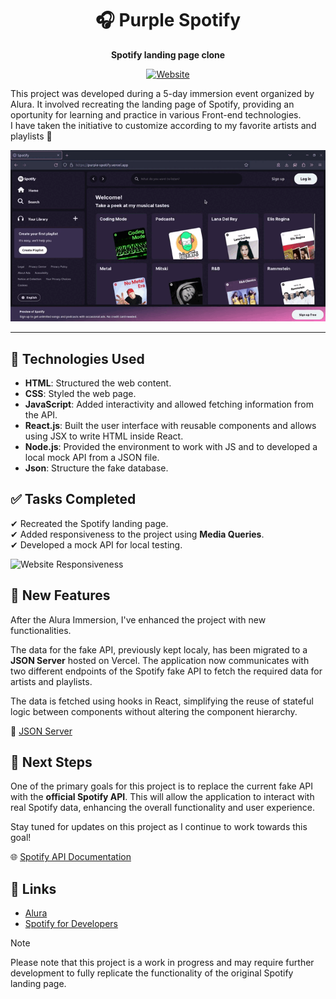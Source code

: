 
<div align="center">

# :headphones: Purple Spotify 

**Spotify landing page clone**  

 [![Website](https://img.shields.io/badge/Explore%20Purple%20Spotify-2c243d?style=for-the-badge&logo=spotify&logoColor=white)](https://purple-spotify.vercel.app/)

</div>

This project was developed during a 5-day immersion event organized by Alura. It involved recreating the landing page of Spotify, providing an oportunity for learning and practice in various Front-end technologies.  
I have taken the initiative to customize according to my favorite artists and playlists 💜

<div align="center">
<img src="/gifs/behavior.gif" width="600px" alt="Website Behavior">  
</div>

---

## :wrench: Technologies Used

* **HTML**: Structured the web content.
* **CSS**: Styled the web page.
* **JavaScript**: Added interactivity and allowed fetching information from the API.
* **React.js**: Built the user interface with reusable components and allows using JSX to write HTML inside React.
* **Node.js**: Provided the environment to work with JS and to developed a local mock API from a JSON file.
* **Json**: Structure the fake database.
    
## :white_check_mark: Tasks Completed

✔ Recreated the Spotify landing page.  
✔ Added responsiveness to the project using **Media Queries**.  
✔ Developed a mock API for local testing.  

<img src="/gifs/responsiveness.gif" width="500px" alt="Website Responsiveness">

## :rocket: New Features

After the Alura Immersion, I've enhanced the project with new functionalities. 

The data for the fake API, previously kept localy, has been migrated to a **JSON Server** hosted on Vercel. The application now communicates with two different endpoints of the Spotify fake API to fetch the required data for artists and playlists.

The data is fetched using hooks in React, simplifying the reuse of stateful logic between components without altering the component hierarchy. 

:small_red_triangle: [JSON Server](https://fake-api-spotify.vercel.app/)  

## :triangular_flag_on_post: Next Steps

One of the primary goals for this project is to replace the current fake API with the **official Spotify API**. This will allow the application to interact with real Spotify data, enhancing the overall functionality and user experience. 

Stay tuned for updates on this project as I continue to work towards this goal!

:globe_with_meridians: [Spotify API Documentation](https://developer.spotify.com/documentation/web-api)  

## :link: Links

* [Alura](https://www.alura.com.br/)  
* [Spotify for Developers](https://developer.spotify.com/)  

> [!NOTE]  
> Please note that this project is a work in progress and may require further development to fully replicate the functionality of the original Spotify landing page.
